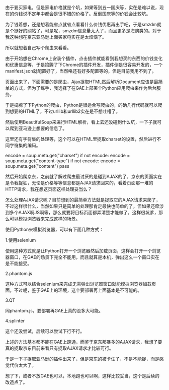 由于要买家电，但是家电价格就是个坑，如果等到五一国庆等，实在是难以说，现在的价钱说不定年中都会是很不错的价格了。反倒国庆等的价钱会比较坑。

为了钱着想，还是想着能省点就省点看看什么价钱优惠再出手吧，于是smzdm就是个挺好的网站了，可是呢，smzdm信息量太大了，而且更多是海购类的。对于我这种想在京东亚马逊上面买家电实在是太烦恼了。

所以就想着自己写个爬虫来看看。

由于开始想在Chrome上安装个插件，点击插件就能看到我想买的东西的价钱变化和优惠信息等，于是捣腾了下Chrome的插件开发，插件倒是很容易开发的，一个manifest.json就配置好了，当然咯还有好多配置等的，但是目前我用不到了。

页面出来了，下面需要的是爬虫，Ajax捉取HTML然后解析Document应该是最简单的方式，但为了练手，我选择了在GAE上部署个Python应用爬虫来作为后台服务。

于是捣腾了下Python的爬虫，Python是很适合写爬虫的，的确几行代码就可以爬到想要的HTML了，不过urllib和urllib2实在是不想吐槽了。

然后使用BeautifulSoup来进行HTML解析，看上去还没碰到什么坑，一下子就可以爬到亚马逊上想要的信息了。

这里还有字符集的处理等，这个可以在HTML里捉取charset的设置，然后进行不同字符集的编码。

encode = soup.meta.get("charset")
if not encode:
    encode = soup.meta.get("content-type")
    if not encode:
        encode = soup.meta.get("content")
        pass

然后开始爬京东，之前就了解过爬虫最讨厌的是碰到AJAX的了，京东的页面实在是令我捉狂，无论是价格等等信息都是AJAX请求回来的，看着页面那一堆的HTTP请求，我在想这页面这样处理妥当么？

怎么处理AJAX请求呢？目前想到的最简单方法就是捉取它的AJAX请求来爬了，不过这样很什么，当然如果只是简单的处理那肯定最快也简单的了，但如果还牵涉到多个AJAX啊JS啊等，那么就要将目标页面都弄清楚才能做了，这样很坑爹，那么可以模拟浏览器来完成这样的场景。

使用Python来模拟浏览器，可以有下面几种方式：

1.使用selenium

使用这种方式就是让Python打开一个浏览器然后加载页面，这样会打开一个浏览器窗口，在GAE的场景下完全不能用，而且就算是本机，弹出这么一个窗口实在是不能接受。

2.phantom.js

这种方式可以结合selenium来完成无需弹出浏览器窗口就能模拟浏览器加载页面，不过呢，鉴于GAE上的环境，这个要部署再上面基本是不可能的。

3.QT

同phantom.js，要部署再GAE上真的没多大可能。

4.splinter

这个还没尝试，后续可以尝试下行不行。

上述的方法基本都不能在GAE上跑通，而鉴于京东那暴多的AJAX请求，我想了要真的捉取京东目前来看只有捉取AJAX请求才比较可行。

于是一下子捉取亚马逊的插件出来了，但是京东的被卡住了，不是不能捉，而是感觉代价太大了。

想了下，或者不放GAE也可以，本地跑也可以啊，这样比较妥当，这个是后续的改造点了。

